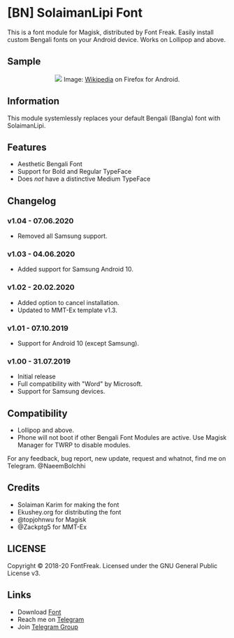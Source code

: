 # [BN] SolaimanLipi Font
This is a font module for Magisk, distributed by Font Freak. Easily install custom Bengali fonts on your Android device. Works on Lollipop and above.

## Sample
<div style="text-align: center;">
<img src="https://font-freak.github.io/1/img/preview/bn_SolaimanLipi.webp" />
Image: <a href="https://bn.wikipedia.org/wiki/বাংলা_ভাষা">Wikipedia</a> on Firefox for Android.</div>

## Information
This module systemlessly replaces your default Bengali (Bangla) font with SolaimanLipi.

## Features
* Aesthetic Bengali Font
* Support for Bold and Regular TypeFace
* Does *not* have a distinctive Medium TypeFace

## Changelog
### v1.04 - 07.06.2020
* Removed all Samsung support.
### v1.03 - 04.06.2020
* Added support for Samsung Android 10.
### v1.02 - 20.02.2020
* Added option to cancel installation.
* Updated to MMT-Ex template v1.3.
### v1.01 - 07.10.2019
* Support for Android 10 (except Samsung).
### v1.00 - 31.07.2019
* Initial release
* Full compatibility with "Word" by Microsoft.
* Support for Samsung devices.

## Compatibility
- Lollipop and above.
- Phone will not boot if other Bengali Font Modules are active. Use Magisk Manager for TWRP to disable modules.

For any feedback, bug report, new update, request and whatnot, find me on Telegram. @NaeemBolchhi

## Credits
- Solaiman Karim for making the font
- Ekushey.org for distributing the font
- @topjohnwu for Magisk
- @Zackptg5 for MMT-Ex

## LICENSE
Copyright © 2018-20 FontFreak. Licensed under the GNU General Public License v3.

## Links
- Download [Font](http://www.ekushey.org/?page/solaimanlipi)
- Reach me on [Telegram](https://t.me/NaeemBolchhi)
- Join [Telegram Group](https://t.me/FontFreak)
